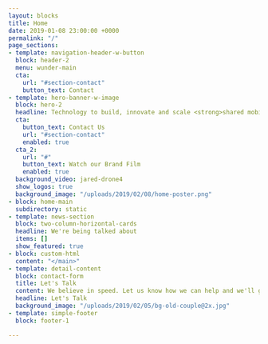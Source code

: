 ```yaml
---
layout: blocks
title: Home
date: 2019-01-08 23:00:00 +0000
permalink: "/"
page_sections:
- template: navigation-header-w-button
  block: header-2
  menu: wunder-main
  cta:
    url: "#section-contact"
    button_text: Contact
- template: hero-banner-w-image
  block: hero-2
  headline: Technology to build, innovate and scale <strong>shared mobility</strong>
  cta:
    button_text: Contact Us
    url: "#section-contact"
    enabled: true
  cta_2:
    url: "#"
    button_text: Watch our Brand Film
    enabled: true
  background_video: jared-drone4
  show_logos: true
  background_image: "/uploads/2019/02/08/home-poster.png"
- block: home-main
  subdirectory: static
- template: news-section
  block: two-column-horizontal-cards
  headline: We're being talked about
  items: []
  show_featured: true
- block: custom-html
  content: "</main>"
- template: detail-content
  block: contact-form
  title: Let's Talk
  content: We believe in speed. Let us know how we can help and we'll get in touch with you in no time.
  headline: Let's Talk
  background_image: "/uploads/2019/02/05/bg-old-couple@2x.jpg"
- template: simple-footer
  block: footer-1

---
```

